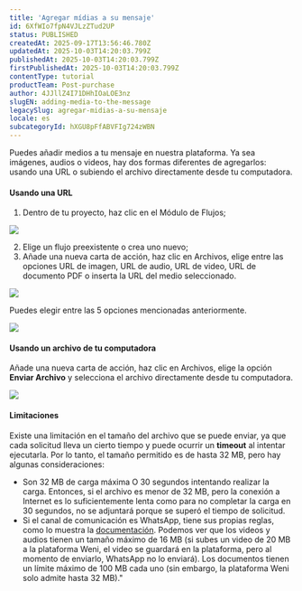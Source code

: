```yaml
---
title: 'Agregar mídias a su mensaje'
id: 6XfWIo7fpN4VJLzZTud2UP
status: PUBLISHED
createdAt: 2025-09-17T13:56:46.780Z
updatedAt: 2025-10-03T14:20:03.799Z
publishedAt: 2025-10-03T14:20:03.799Z
firstPublishedAt: 2025-10-03T14:20:03.799Z
contentType: tutorial
productTeam: Post-purchase
author: 4JJllZ4I71DHhIOaLOE3nz
slugEN: adding-media-to-the-message
legacySlug: agregar-midias-a-su-mensaje
locale: es
subcategoryId: hXGU8pFfABVFIg724zWBN
---
```


Puedes añadir medios a tu mensaje en nuestra plataforma. Ya sea imágenes, audios o videos, hay dos formas diferentes de agregarlos: usando una URL o subiendo el archivo directamente desde tu computadora.

#### Usando una URL

  1. Dentro de tu proyecto, haz clic en el Módulo de Flujos;

![](https://cdn.statically.io/gh/vtexdocs/help-center-content/refs/heads/main/docs/es/tutorials/weni-by-vtex/flujos/agregar-midias-a-su-mensaje_1.png)

  2. Elige un flujo preexistente o crea uno nuevo;
  3. Añade una nueva carta de acción, haz clic en Archivos, elige entre las opciones URL de imagen, URL de audio, URL de video, URL de documento PDF o inserta la URL del medio seleccionado.

![](https://cdn.statically.io/gh/vtexdocs/help-center-content/refs/heads/main/docs/es/tutorials/weni-by-vtex/flujos/agregar-midias-a-su-mensaje_2.png)

Puedes elegir entre las 5 opciones mencionadas anteriormente.

![](https://cdn.statically.io/gh/vtexdocs/help-center-content/refs/heads/main/docs/es/tutorials/weni-by-vtex/flujos/agregar-midias-a-su-mensaje_3.png)

#### Usando un archivo de tu computadora

Añade una nueva carta de acción, haz clic en Archivos, elige la opción **Enviar Archivo** y selecciona el archivo directamente desde tu computadora.

![](https://cdn.statically.io/gh/vtexdocs/help-center-content/refs/heads/main/docs/es/tutorials/weni-by-vtex/flujos/agregar-midias-a-su-mensaje_4.png)

#### Limitaciones

Existe una limitación en el tamaño del archivo que se puede enviar, ya que cada solicitud lleva un cierto tiempo y puede ocurrir un **timeout** al intentar ejecutarla. Por lo tanto, el tamaño permitido es de hasta 32 MB, pero hay algunas consideraciones:
  * Son 32 MB de carga máxima O 30 segundos intentando realizar la carga. Entonces, si el archivo es menor de 32 MB, pero la conexión a Internet es lo suficientemente lenta como para no completar la carga en 30 segundos, no se adjuntará porque se superó el tiempo de solicitud.
  * Si el canal de comunicación es WhatsApp, tiene sus propias reglas, como lo muestra la [documentación](https://developers.facebook.com/docs/whatsapp/cloud-api/reference/media#supported-media-types). Podemos ver que los videos y audios tienen un tamaño máximo de 16 MB (si subes un video de 20 MB a la plataforma Weni, el video se guardará en la plataforma, pero al momento de enviarlo, WhatsApp no lo enviará). Los documentos tienen un límite máximo de 100 MB cada uno (sin embargo, la plataforma Weni solo admite hasta 32 MB)."
